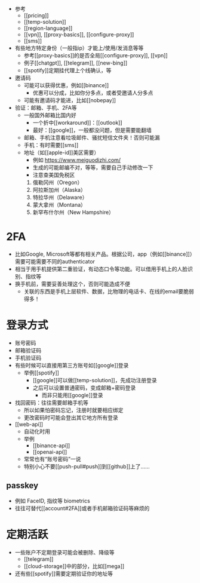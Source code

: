 - 参考
  - [[pricing]]
  - [[temp-solution]]
  - [[region-language]]
  - [[vpn]], [[proxy-basics]], [[configure-proxy]]
  - [[sms]]
- 有些地方特定身份（一般指ip）才能上/使用/发消息等等
  - 参考[[proxy-basics]]的是否全局[[configure-proxy]], [[vpn]]
  - 例子[[chatgpt]], [[telegram]], [[new-bing]]
  - [[spotify]]定期挂代理上个线确认，等
- 邀请码
  - 可能可以获得优惠，例如[[binance]]
    - 优惠可以分成，比如你分多点，或者受邀请人分多点
  - 可能有邀请码才能进，比如[[nobepay]]
- 验证：邮箱、手机、2FA等
  - 一般国外邮箱比国内好
    - 一个折中[[workaround]]：[[outlook]]
    - 最好：[[google]]，一般都没问题，但是需要能翻墙
  - 邮箱、手机注意看垃圾邮件、骚扰短信文件夹！否则可能漏
  - 手机：有时需要[[sms]]
  - 地址（如[[apple-id]]美区需要）
    - 例如 https://www.meiguodizhi.com/
    - 生成的可能邮编不对，等等，需要自己手动修改一下
    - 注意查美国免税区
    1. 俄勒冈州（Oregon）
    2. 阿拉斯加州（Alaska）
    3. 特拉华州（Delaware）
    4. 蒙大拿州（Montana）
    5. 新罕布什尔州（New Hampshire）
# 2FA
- 比如Google, Microsoft等都有相关产品。根据公司，app（例如[[binance]]）需要可能需要不同的authenticator
- 相当于用手机提供第二重验证，有动态口令等功能。可以借用手机上的人脸识别、指纹等
- 换手机前，需要妥善处理这个，否则可能造成不便
  - 关联的东西是手机上层软件、数据，比物理的电话卡、在线的email要脆弱得多！

# 登录方式
- 账号密码
- 邮箱验证码
- 手机验证码
- 有些时候可以直接用第三方账号如[[google]]登录
  - 举例[[spotify]]
    - [[google]]可以做[[temp-solution]]，先成功注册登录
    - 之后可以设置普通密码，变成邮箱+密码登录
      - 而非只能用[[google]]登录
- 找回密码：往往需要邮箱手机等
  - 所以如果怕密码忘记，注册时就要相应绑定
  - 更改密码时可能会登出其它地方所有登录
- [[web-api]]
  - 自动化时用
  - 举例
    - [[binance-api]]
    - [[openai-api]]
  - 常常也有“账号密码”一说
  - 特别小心不要[[push-pull#push]]到[[github]]上了……
## passkey
- 例如 FaceID, 指纹等 biometrics
- 往往可替代[[account#2FA]]或者手机邮箱验证码等麻烦的
# 定期活跃
  - 一些账户不定期登录可能会被删除、降级等
    - [[telegram]]
    - [[cloud-storage]]中的部分，比如[[mega]]
  - 还有些[[spotify]]需要定期验证你的地址等